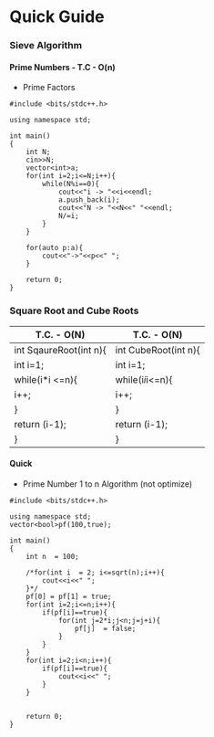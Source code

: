# Quick Guide


### Sieve Algorithm 

#### Prime Numbers - T.C - O(n)

- Prime Factors
```
#include <bits/stdc++.h>

using namespace std;

int main()
{
    int N;
    cin>>N;
    vector<int>a;
    for(int i=2;i<=N;i++){
        while(N%i==0){
            cout<<"i -> "<<i<<endl;
            a.push_back(i);
            cout<<"N -> "<<N<<" "<<endl;
            N/=i;
        }
    }
    
    for(auto p:a){
        cout<<"->"<<p<<" ";
    }

    return 0;
}
```

### Square Root and Cube Roots 

|    T.C. - O(N)    |     T.C. - O(N)	|
|------------------	|------------------	|
| int SqaureRoot(int n){ 	| int CubeRoot(int n){ 	|
| int i=1;         	| int i=1;         	|
| while(i*i <=n){ 	| while(i*i*i<=n){ 	|
| i++;             	| i++;             	|
| }                	| }                	|
| return (i-1);    	| return (i-1);    	|
| }                	| }                	|



#### Quick 

- Prime Number 1 to n Algorithm (not optimize)

```
#include <bits/stdc++.h>

using namespace std;
vector<bool>pf(100,true);

int main()
{
    int n  = 100;
    
    /*for(int i  = 2; i<=sqrt(n);i++){
        cout<<i<<" ";
    }*/
    pf[0] = pf[1] = true;
    for(int i=2;i<=n;i++){
        if(pf[i]==true){
            for(int j=2*i;j<n;j=j+i){
                pf[j]  = false;
            }
        }
    }
    for(int i=2;i<n;i++){
        if(pf[i]==true){
            cout<<i<<" ";
        }
    }
    

    return 0;
}

```


